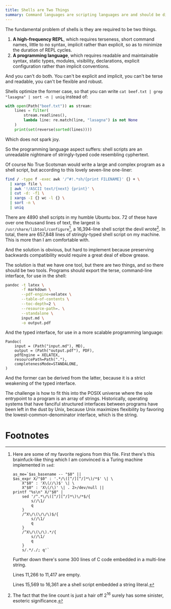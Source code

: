 ```yaml
---
title: Shells are Two Things
summary: Command languages are scripting languages are and should be different things.
---
```


The fundamental problem of shells is they are required to be two things.

1. **A high-frequency REPL**, which requires terseness, short command names,
   little to no syntax, implicit rather than explicit, so as to minimize the duration of REPL cycles.
2. **A programming language**, which requires readable and maintainable syntax,
   static types, modules, visibility, declarations, explicit configuration rather
   than implicit conventions.

And you can't do both. You can't be explicit and implicit, you can't be terse
and readable, you can't be flexible and robust.

Shells optimize the former case, so that you can write `cat beef.txt | grep
"lasagna" | sort -n | uniq` instead of:

```python
with open(Path("beef.txt")) as stream:
    lines = filter(
        stream.readlines(),
        lambda line: re.match(line, "lasagna") is not None
    )
    print(set(reverse(sorted(lines))))
```

Which does not spark joy.

So the programming language aspect suffers: shell scripts are an unreadable
nightmare of stringly-typed code resembling cyphertext.

Of course No True Scotsman would write a large and complex program as a shell
script, but according to this lovely seven-line one-liner:

```bash
find / -type f -exec awk '/^#!.*sh/{print FILENAME}' {} + \
  | xargs file \
  | awk '!/ASCII text/{next} {print}' \
  | cut -d: -f1 \
  | xargs -I {} wc -l {} \
  | sort -n \
  | uniq
```

There are 4890 shell scripts in my humble Ubuntu box. 72 of these have over one
thousand lines of text, the largest is `/usr/share/libtool/configure`[^config],
a 16,394-line shell script the devil wrote[^lines]. In total, there are 657,848
lines of stringly-typed shell script on my machine. This is more than I am
comfortable with.

And the solution is obvious, but hard to implement because preserving backwards
compatibility would require a great deal of elbow grease.

The solution is that we have one tool, but there are two things, and so there
should be two tools. Programs should export the terse, command-line interface,
for use in the shell:

```bash
pandoc -t latex \
       -f markdown \
       --pdf-engine=xelatex \
       --table-of-contents \
       --toc-depth=2 \
       --resource-path=. \
       --standalone \
       input.md \
       -o output.pdf
```

And the typed interface, for use in a more scalable programming language:

```
Pandoc(
    input = (Path("input.md"), MD),
    output = (Path("output.pdf"), PDF),
    pdfEngine = XELATEX,
    resourcePath=Path("."),
    completenessMode=STANDALONE,
)
```

And the former can be derived from the latter, because it is a strict weakening
of the typed interface.

The challenge is how to fit this into the POSIX universe where the sole
entrypoint to a program is an array of strings. Historically, operating systems
that have fanciful structured interfaces between programs have been left in the
dust by Unix, because Unix maximizes flexibility by favoring the
lowest-common-denominator interface, which is the string.

# Footnotes

[^config]:
    Here are some of my favorite regions from this file. First there's this
    brainfuck-like thing which I am convinced is a Turing machine implemented in
    `sed`:

    ```
    as_me=`$as_basename -- "$0" ||
    $as_expr X/"$0" : '.*/\([^/][^/]*\)/*$' \| \
        X"$0" : 'X\(//\)$' \| \
        X"$0" : 'X\(/\)' \| . 2>/dev/null ||
    printf "%s\n" X/"$0" |
        sed '/^.*\/\([^/][^/]*\)\/*$/{
            s//\1/
            q
        }
        /^X\/\(\/\/\)$/{
            s//\1/
            q
        }
        /^X\/\(\/\).*/{
            s//\1/
            q
        }
        s/.*/./; q'`
    ```

    Further down there's some 300 lines of C code embedded in a multi-line
    string. 

    Lines 11,266 to 11,417 are empty.

    Lines 15,569 to 16,361 are a shell script embedded a string literal.

[^lines]:
    The fact that the line count is just a hair off 2<sup>16</sup> surely has
    some sinister, esoteric significance.
